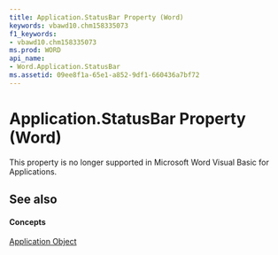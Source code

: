 ```yaml
---
title: Application.StatusBar Property (Word)
keywords: vbawd10.chm158335073
f1_keywords:
- vbawd10.chm158335073
ms.prod: WORD
api_name:
- Word.Application.StatusBar
ms.assetid: 09ee8f1a-65e1-a852-9df1-660436a7bf72
---
```



# Application.StatusBar Property (Word)

This property is no longer supported in Microsoft Word Visual Basic for Applications.


## See also


#### Concepts


[Application Object](application-object-word.md)


